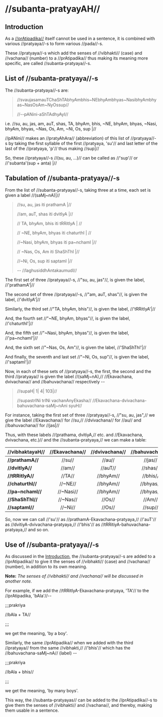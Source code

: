 # //subanta-pratyayAH//

## Introduction

As a [//prAtipadika//](#/shadlinga-prakaranam/general/praatipadika) itself
cannot be used in a sentence, it is combined with various //pratyaya//-s to
form various //pada//-s.

These //pratyaya//-s which add the senses of //vibhakti// (case) and
//vachana// (number) to a //prAtipadika// thus making its meaning more
specific, are called //subanta-pratyaya//-s.

## List of //subanta-pratyaya//-s

The //subanta-pratyaya//-s are:

> //svaujasamauTChaShTAbhyAmbhis~NEbhyAmbhyas~NasibhyAmbhyas~NasOsAm~NyOssup‌//
>
> //--pANini-aShTAdhyAyI//

i.e. //su, au, jas, am, auT, shas, TA, bhyAm, bhis, ~NE, bhyAm, bhyas, ~Nasi,
bhyAm, bhyas, ~Nas, Os, Am, ~Ni, Os, sup‌ |//

//pANini// makes an //pratyAhAra// (abbreviation) of this list of
//pratyaya//-s by taking the first syllable of the first //pratyaya, 'su'// and
last letter of the last of the //pratyaya, 'p'// thus making //sup|//

So, these //pratyaya//-s //(su, au, ...)// can be called as //'sup'// or
//'subanta'(sup + anta) |//

## Tabulation of //subanta-pratyaya//-s

From the list of //subanta-pratyaya//-s, taking three at a time, each set is
given a label //(saMj~nA)|//

> //su, au, jas iti prathamA |//
>
> //am, auT, shas iti dvitIyA |//
>
> // TA, bhyAm, bhis iti tRRitIyA | //
>
> // ~NE, bhyAm, bhyas iti chaturthI | //
>
> //~Nasi, bhyAm, bhyas iti pa~nchamI |//
>
> // ~Nas, Os, Am iti ShaShThI |//
>
> //~Ni, Os, sup‌ iti saptamI |//
>
> -- //laghusiddhAntakaumudI//

The first set of three //pratyaya//-s, //"su, au, jas"//, is given the label,
//'prathamA'|//

The second set of three //pratyaya//-s, //"am, auT, shas"//, is given the
label, //'dvitIyA'|//

Similarly, the third set //"TA, bhyAm, bhis"//, is given the label,
//'tRRitIyA'|//

And, the fourth set //"~NE, bhyAm, bhyas"//, is given the label,
//'chaturthI'|//

And, the fifth set //"~Nasi, bhyAm, bhyas"//, is given the label,
//'pa~nchamI'|//

And, the sixth set //"~Nas, Os, Am"//, is given the label, //'ShaShThI'|//

And finally, the seventh and last set //"~Ni, Os, sup"//, is given the label,
//'saptamI'|//

Now, in each of these sets of //pratyaya//-s, the first, the second and the
third //pratyaya// is given the label //(saMj~nA),// //Ekavachana, dvivachana//
and //bahuvachana// respectively --

> //supaH| 1| 4| 103|//
>
> //supastrINi trINi vachanAnyEkasha//
> //Ekavachana-dvivachana-bahuvachana-saMj~nAni syuH//

For instance, taking the first set of three //pratyaya//-s, //"su, au, jas",//
we give the label //Ekavachana// for //su,// //dvivachana// for //au// and
//bahuvachana// for //jas|//

Thus, with these labels //(prathama, dvitiyA,// etc. and //Ekavachana,
dvivachana, etc.)// and the //subanta-pratyaya,// we can make a table:

| //vibhaktayaH//   | //Ekavachana// | //dvivachana// | //bahuvachana// |
| :---------------- | :------------: | :------------: | :-------------: |
| **//prathamA//**  |     //su//     |     //au//     |     //jas//     |
| **//dvitIyA//**   |     //am//     |    //auT//     |    //shas//     |
| **//tRRitIyA//**  |     //TA//     |   //bhyAm//    |    //bhis//     |
| **//chaturthI//** |    //~NE//     |   //bhyAm//    |    //bhyas//    |
| **//pa~nchamI//** |   //~Nasi//    |   //bhyAm//    |    //bhyas//    |
| **//ShaShThI//**  |    //~Nas//    |     //Os//     |     //Am//      |
| **//saptamI//**   |    //~Ni//     |     //Os//     |     //sup//     |

So, now we can call //'su'// as //prathamA-Ekavachana-pratyaya,// //'auT'// as
//dvitiyA-dvivachana-pratyaya,// //'bhis'// as
//tRRitiyA-bahuvachana-pratyaya,// and so on.

## Use of //subanta-pratyaya//-s

As discussed in the
[Introduction](#/others/subanta-pratyayah/#ha-introduction), the
//subanta-pratyaya//-s are added to a //prAtipadika// to give it the senses of
//vibhakti// (case) and //vachana// (number), in addition to its own meaning.

**Note:** _The senses of //vibhakti// and //vachana// will be discussed in
another note._

For example, if we add the //tRRitIyA-Ekavachana-pratyaya, 'TA'// to the
//prAtipadika, 'bAla'//--

;;;prakriya

//bAla + TA//

;;;

we get the meaning, 'by a boy'.

Similarly, the same //prAtipadika// when we added with the third //pratyaya//
from the same //vibhakti,// //'bhis'// which has the //bahuvachana-saMj~nA//
(label) --

;;;prakriya

//bAla + bhis//

;;;

we get the meaning, 'by many boys'.

This way, the //subanta-pratyayas// can be added to the //prAtipadika//-s to
give them the senses of //vibhakti// and //vachana//, and thereby, making them
usable in a sentence.
